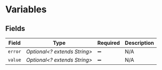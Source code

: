 # Variables


## Fields

| Field                        | Type                         | Required                     | Description                  |
| ---------------------------- | ---------------------------- | ---------------------------- | ---------------------------- |
| `error`                      | *Optional<? extends String>* | :heavy_minus_sign:           | N/A                          |
| `value`                      | *Optional<? extends String>* | :heavy_minus_sign:           | N/A                          |